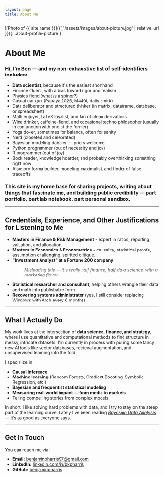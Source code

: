 ```yaml
---
layout: page
title: About Me
---
```


![Photo of {{ site.name }}]({{ '/assets/images/about-picture.jpg' | relative_url }}){: .about-profile-picture }

# About Me

### Hi, I’m Ben — and my non-exhaustive list of self-identifiers includes:

- **Data scientist**, because it's the easiest shorthand
- Finance-fluent, with a bias toward rigor and realism
- Physics fiend (what *is* a spinor?)
- Casual car guy (Papaya 2025, M440i, daily smirk)
- Data deliberator and structured thinker (in matrix, dataframe, database, or spreadsheet)
- Math enjoyer, LaTeX loyalist, and fan of clean derivations
- Wine drinker, caffeine-fiend, and occasional techno philosopher (usually in conjunction with one of the former)
- Yoga do-er, sometimes for balance, often for sanity 
- Nerd (closeted and celebrated)
- Bayesian modeling dabbler — priors welcome
- Python programmer (out of necessity and joy)
- R programmer (out of joy)
- Book reader, knowledge hoarder, and probably overthinking something right now
- Also: pro forma builder, modeling maximalist, and finder of false tradeoffs

### This site is my home base for sharing projects, writing about things that fascinate me, and building public credibility — part portfolio, part lab notebook, part personal sandbox.

---

## Credentials, Experience, and Other Justifications for Listening to Me

- **Masters in Finance & Risk Management**  - expert in ratios, reporting, valuation, and allocation.
- **Masters in Economics & Econometrics**  -  causality, statistical proofs, assumption challenging, spirited critique.
- **"Investment Analyst" at a Fortune 200 company**  
   > *Misleading title — it's really half finance, half data science, with a marketing flavor*  
- **Statistical researcher and consultant**, helping others wrangle their data and math into publishable form
- **Recovering systems administrator** (yes, I still consider replacing Windows with Arch every 6 months)  

---

## What I Actually Do

My work lives at the intersection of **data science, finance, and strategy**, where I use quantitative and computational methods to find structure in messy, intricate datasets.
I'm currently in process with pulling some fancy new AI tools like vector databases, retrieval augmentation, and unsupervised learning into the fold.

I specialize in:
- **Causal inference**  
- **Machine learning** (Random Forests, Gradient Boosting, Symbolic Regression, etc.)  
- **Bayesian and frequentist statistical modeling**  
- **Measuring real-world impact — from media to markets**  
- Telling compelling stories from complex models

In short: I like solving hard problems with data, and I try to stay on the steep part of the learning curve. Lately I’ve been reading [*Bayesian Data Analysis*](https://sites.stat.columbia.edu/gelman/book/) — it’s as good as everyone says.

---

## Get In Touch

You can reach me via:

- **Email:** [benjaminpharris97@gmail.com](mailto:benjaminpharris97@gmail.com)  
- **LinkedIn:** [linkedin.com/in/bkpharris](https://www.linkedin.com/in/bkpharris/)  
- **GitHub:** [benjaminpharris](https://github.com/benjaminpharris)  
<!-- Add Twitter, blog, newsletter, or obsidian vault link if you like -->
